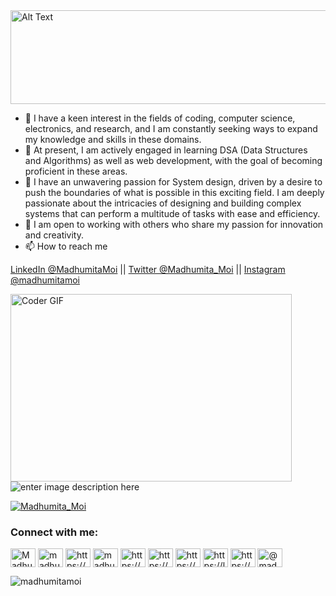 
<img src="https://github.com/Madhumitamoi/Gifs/blob/main/Gifs/standard.gif" alt="Alt Text" width="950" height="150" />



- 👋 I have a keen interest in the fields of coding, computer science, electronics, and research, and I am constantly seeking ways to expand my knowledge and skills in these domains.
- 👀  At present, I am actively engaged in learning DSA (Data Structures and Algorithms) as well as web development, with the goal of becoming proficient in these areas.
- 🌱 I have an unwavering passion for System design, driven by a desire to push the boundaries of what is possible in this exciting field. I am deeply passionate about the intricacies of designing and building complex systems that can perform a multitude of tasks with ease and efficiency.
- 💞️ I am open to working with others who share my passion for innovation and creativity.
- 📫 How to reach me 

[LinkedIn @MadhumitaMoi](https://www.linkedin.com/in/madhumita-moi/) || [Twitter @Madhumita_Moi](https://twitter.com/Madhumita_Moi) ||  [Instagram @madhumitamoi](https://www.instagram.com/madhumitamoi/)




<img align="left" alt="Coder GIF" height=300 width=450 src="https://cdn.dribbble.com/users/4055494/screenshots/15215756/media/d2b66c4ca0192aa26d103448b3d1518b.gif" />



![enter image description here](https://github-readme-stats.vercel.app/api?username=Madhumitamoi&&show_icons=true&title_color=ffffff&icon_color=bb2acf&text_color=daf7dc&bg_color=151515)



<p align="left"> <a href="https://twitter.com/Madhumita_Moi" target="blank"><img src="https://img.shields.io/twitter/follow/Madhumita_Moi?logo=twitter&style=for-the-badge" alt="Madhumita_Moi" /></a> </p>







<h3 align="left">Connect with me:</h3>
<p align="left">
<a href="https://twitter.com/Madhumita_Moi" target="blank"><img align="center" src="https://raw.githubusercontent.com/rahuldkjain/github-profile-readme-generator/master/src/images/icons/Social/twitter.svg" alt="Madhumita_Moi" height="30" width="40" /></a>
<a href="https://linkedin.com/in/madhumita-moi" target="blank"><img align="center" src="https://raw.githubusercontent.com/rahuldkjain/github-profile-readme-generator/master/src/images/icons/Social/linked-in-alt.svg" alt="madhumita-moi" height="30" width="40" /></a>
<a href="https://stackoverflow.com/users/https://stackoverflow.com/users/19428382/madhumita-moi" target="blank"><img align="center" src="https://raw.githubusercontent.com/rahuldkjain/github-profile-readme-generator/master/src/images/icons/Social/stack-overflow.svg" alt="https://stackoverflow.com/users/19428382/madhumita-moi" height="30" width="40" /></a>
<a href="https://instagram.com/madhumitamoi" target="blank"><img align="center" src="https://raw.githubusercontent.com/rahuldkjain/github-profile-readme-generator/master/src/images/icons/Social/instagram.svg" alt="madhumitamoi" height="30" width="40" /></a>
<a href="https://www.codechef.com/users/https://www.codechef.com/users/madhumitamoi" target="blank"><img align="center" src="https://cdn.jsdelivr.net/npm/simple-icons@3.1.0/icons/codechef.svg" alt="https://www.codechef.com/users/madhumitamoi" height="30" width="40" /></a>
<a href="https://www.hackerrank.com/https://www.hackerrank.com/madhumoi0266" target="blank"><img align="center" src="https://raw.githubusercontent.com/rahuldkjain/github-profile-readme-generator/master/src/images/icons/Social/hackerrank.svg" alt="https://www.hackerrank.com/madhumoi0266" height="30" width="40" /></a>
<a href="https://codeforces.com/profile/https://codeforces.com/profile/madhumoi0266" target="blank"><img align="center" src="https://raw.githubusercontent.com/rahuldkjain/github-profile-readme-generator/master/src/images/icons/Social/codeforces.svg" alt="https://codeforces.com/profile/madhumoi0266" height="30" width="40" /></a>
<a href="https://www.leetcode.com/https://leetcode.com/madhumitamoi/" target="blank"><img align="center" src="https://raw.githubusercontent.com/rahuldkjain/github-profile-readme-generator/master/src/images/icons/Social/leet-code.svg" alt="https://leetcode.com/madhumitamoi/" height="30" width="40" /></a>
<a href="https://auth.geeksforgeeks.org/user/https://auth.geeksforgeeks.org/user/madhumoi0266/profile" target="blank"><img align="center" src="https://raw.githubusercontent.com/rahuldkjain/github-profile-readme-generator/master/src/images/icons/Social/geeks-for-geeks.svg" alt="https://auth.geeksforgeeks.org/user/madhumoi0266/profile" height="30" width="40" /></a>
<a href="https://medium.com/@madhumoi0266" target="blank"><img align="center" src="https://raw.githubusercontent.com/rahuldkjain/github-profile-readme-generator/master/src/images/icons/Social/medium.svg" alt="@madhumoi0266" height="30" width="40" /></a>
</p>


<p><img align="center" src="https://github-readme-streak-stats.herokuapp.com/?user=madhumitamoi&" alt="madhumitamoi" /></p>
